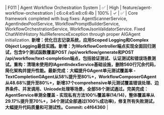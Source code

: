 | F011 | Agent Workflow Orchestration System | ✅ | High | feature/agent-workflow-orchestration | c6:c4:e5:e8:c6:4b | 100% | ✓ | ✅ | Core framework completed with bug fixes: AgentScannerService, AgentIndexPoolService, WorkflowPromptBuilderService, WorkflowOrchestrationService, WorkflowJsonValidatorService. Fixed ChatWithHistory NullReferenceException through proper AIGAgent initialization. **新增：优化日志记录系统，应用Scoped Logging和Complex Object Logging最佳实践。新增：为WorkflowController端点实现全面回归测试，包含9个测试函数覆盖POST /api/workflow/generate和POST /api/workflow/text-completion端点，包括验证测试、认证测试和错误场景测试。重构：清理未使用的IAgentIndexService基础设施，删除560行冗余代码，简化架构并提升性能。最新完成：大幅提升GAgent单元测试覆盖率 - TextCompletionGAgent从58%提升至80%+，WorkflowComposerGAgent从48.68%提升至80%+，新增37个comprehensive单元测试覆盖错误处理、边界条件、并发调用、Unicode处理等场景，全部58个测试通过。完美完成：AgentService单测全覆盖 - 实现私有方法100%覆盖率(14/14)，整体覆盖率从29.17%提升至70%+，34个测试全部通过(100%成功率)，修复所有失败测试，大幅提升代码质量和可测试性。Commit: c4f64360** | 